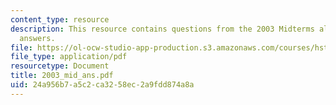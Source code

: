 ```yaml
---
content_type: resource
description: This resource contains questions from the 2003 Midterms alongwith the
  answers.
file: https://ol-ocw-studio-app-production.s3.amazonaws.com/courses/hst-176-cellular-and-molecular-immunology-fall-2005/24a956b7a5c2ca3258ec2a9fdd874a8a_2003_mid_ans.pdf
file_type: application/pdf
resourcetype: Document
title: 2003_mid_ans.pdf
uid: 24a956b7-a5c2-ca32-58ec-2a9fdd874a8a
---
```

